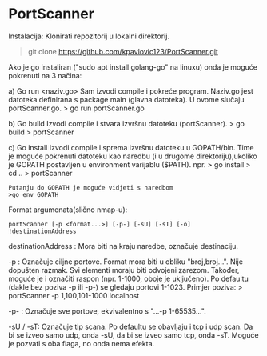 # PortScanner

Instalacija:
Klonirati repozitorij u lokalni direktorij.
>git clone https://github.com/kpavlovic123/PortScanner.git


Ako je go instaliran ("sudo apt install golang-go" na linuxu) onda je moguće pokrenuti na 3 načina:

a) Go run <naziv.go> <argumenti>
    Sam izvodi compile i pokreće program.
    Naziv.go jest datoteka definirana s package main (glavna datoteka). U ovome slučaju portScanner.go.
    > go run portScanner.go <argumenti>

b) Go build
    Izvodi compile i stvara izvršnu datoteku (portScanner).
    > go build 
    > portScanner <argumenti>

c) Go install
    Izvodi compile i sprema izvršnu datoteku u GOPATH/bin. Time je moguće pokrenuti datoteku kao naredbu (i u drugome
    direktoriju),ukoliko je GOPATH postavljen u environment varijablu ($PATH). npr.
    > go install
    > cd ..
    > portScanner <argumenti>
    
    Putanju do GOPATH je moguće vidjeti s naredbom 
    >go env GOPATH



Format argumenata(slično nmap-u):

    portScanner [-p <format...>] [-p-] [-sU] [-sT] [-o] !destinationAddress

destinationAddress : Mora biti na kraju naredbe, označuje destinaciju.

-p <format> : Označuje ciljne portove. Format mora biti u obliku "broj,broj...". Nije dopušten razmak. Svi
    elementi moraju biti odvojeni zarezom. Također, moguće je i označiti raspon (npr. 1-1000, oboje je uključeno).
    Po defaultu (dakle bez poziva -p ili -p-) se gledaju portovi 1-1023. Primjer poziva:
    > portScanner -p 1,100,101-1000 localhost

-p- : Označuje sve portove, ekvivalentno s "...-p 1-65535...".

-sU / -sT: Označuje tip scana. Po defaultu se obavljaju i tcp i udp scan. Da bi se izveo samo udp, onda -sU, da bi se 
    izveo samo tcp, onda -sT. Moguće je pozvati s oba flaga, no onda nema efekta.

